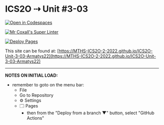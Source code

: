 # ICS2O ⇢ Unit #3-03

[![Open in Codespaces](https://classroom.github.com/assets/launch-codespace-f4981d0f882b2a3f0472912d15f9806d57e124e0fc890972558857b51b24a6f9.svg)](https://classroom.github.com/open-in-codespaces?assignment_repo_id=10763432)

[![Mr Coxall's Super Linter](https://github.com/MTHS-ICS2O-2-2022/ICS2O-Unit-3-03-Armatys22/workflows/Mr%20Coxall's%20Super%20Linter/badge.svg)](https://github.com/MTHS-ICS2O-2-2022/ICS2O-Unit-3-03-Armatys22/actions)

[![Deploy Pages](https://github.com/MTHS-ICS2O-2-2022/ICS2O-Unit-3-03-Armatys22/workflows/Deploy%20Pages/badge.svg)](https://github.com/MTHS-ICS2O-2-2022/ICS2O-Unit-3-03-Armatys22/actions)

This site can be found at: [https://MTHS-ICS2O-2-2022.github.io/ICS2O-Unit-3-03-Armatys22](https://MTHS-ICS2O-2-2022.github.io/ICS2O-Unit-3-03-Armatys22)

---

**NOTES ON INITIAL LOAD:**
- remember to goto on the menu bar:
  - File
  - Go to Repository
  - ⚙ Settings
  - 🗔 Pages
    - then from the "Deploy from a branch ▼" button, select "GitHub Actions"
